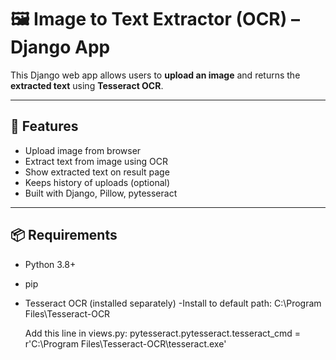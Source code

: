 # 🖼️ Image to Text Extractor (OCR) – Django App

This Django web app allows users to **upload an image** and returns the **extracted text** using **Tesseract OCR**.

---

## 🚀 Features

- Upload image from browser
- Extract text from image using OCR
- Show extracted text on result page
- Keeps history of uploads (optional)
- Built with Django, Pillow, pytesseract

---


## 📦 Requirements

- Python 3.8+
- pip
- Tesseract OCR (installed separately)
    -Install to default path:
    C:\Program Files\Tesseract-OCR

    Add this line in views.py:
    pytesseract.pytesseract.tesseract_cmd = r'C:\Program Files\Tesseract-OCR\tesseract.exe'


